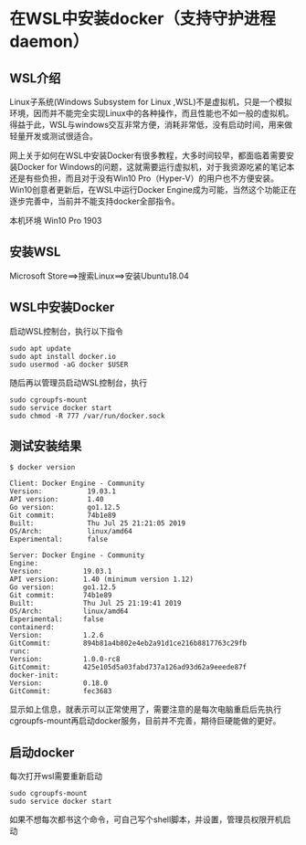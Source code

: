 # 在WSL中安装docker（支持守护进程daemon）

## WSL介绍

Linux子系统(Windows Subsystem for Linux ,WSL)不是虚拟机，只是一个模拟环境，因而并不能完全实现Linux中的各种操作，而且性能也不如一般的虚拟机。得益于此，WSL与windows交互非常方便，消耗非常低，没有启动时间，用来做轻量开发或测试很适合。

网上关于如何在WSL中安装Docker有很多教程，大多时间较早，都面临着需要安装Docker for Windows的问题，这就需要运行虚拟机，对于我资源吃紧的笔记本还是有些负担，而且对于没有Win10 Pro（Hyper-V）的用户也不方便安装。Win10创意者更新后，在WSL中运行Docker Engine成为可能，当然这个功能正在逐步完善中，当前并不能支持docker全部指令。

本机环境
Win10 Pro 1903


## 安装WSL

Microsoft Store==>搜索Linux==>安装Ubuntu18.04 

## WSL中安装Docker

启动WSL控制台，执行以下指令

    sudo apt update
    sudo apt install docker.io
    sudo usermod -aG docker $USER
随后再以管理员启动WSL控制台，执行

    sudo cgroupfs-mount
    sudo service docker start
    sudo chmod -R 777 /var/run/docker.sock

## 测试安装结果

    $ docker version

    Client: Docker Engine - Community
    Version:           19.03.1
    API version:       1.40
    Go version:        go1.12.5
    Git commit:        74b1e89
    Built:             Thu Jul 25 21:21:05 2019
    OS/Arch:           linux/amd64
    Experimental:      false

    Server: Docker Engine - Community
    Engine:
    Version:          19.03.1
    API version:      1.40 (minimum version 1.12)
    Go version:       go1.12.5
    Git commit:       74b1e89
    Built:            Thu Jul 25 21:19:41 2019
    OS/Arch:          linux/amd64
    Experimental:     false
    containerd:
    Version:          1.2.6
    GitCommit:        894b81a4b802e4eb2a91d1ce216b8817763c29fb
    runc:
    Version:          1.0.0-rc8
    GitCommit:        425e105d5a03fabd737a126ad93d62a9eeede87f
    docker-init:
    Version:          0.18.0
    GitCommit:        fec3683

显示如上信息，就表示可以正常使用了，需要注意的是每次电脑重启后先执行cgroupfs-mount再启动docker服务，目前并不完善，期待巨硬能做的更好。

## 启动docker

每次打开wsl需要重新启动

    sudo cgroupfs-mount
    sudo service docker start

如果不想每次都书这个命令，可自己写个shell脚本，并设置，管理员权限开机启动
